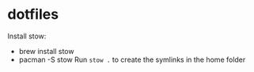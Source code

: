# dotfiles

Install stow:
 - brew install stow
 - pacman -S stow
Run `stow .` to create the symlinks in the home folder
